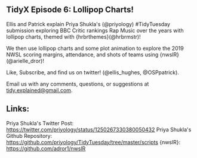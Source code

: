 ## TidyX Episode 6: Lollipop Charts! 

Ellis and Patrick explain Priya Shukla's (@priyology) #TidyTuesday submission exploring BBC Critic rankings Rap Music over the years with lollipop charts, themed with {hrbrthemes}(@hrbrmstr)! 

We then use lollipop charts and some plot animation to explore the 2019 NWSL scoring margins, attendance, and shots of teams using {nwslR}(@arielle_dror)!

Like, Subscribe, and find us on twitter! (@ellis_hughes, @OSPpatrick).

Email us with any comments, questions, or suggestions at tidy.explained@gmail.com.

## Links:
Priya Shukla's Twitter Post: 
https://twitter.com/priyology/status/1250267330380050432
Priya Shukla's Github Repository:
https://github.com/priyology/TidyTuesday/tree/master/scripts
{nwslR}:
https://github.com/adror1/nwslR